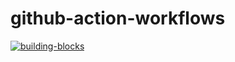 # github-action-workflows
[![building-blocks](https://github.com/sateesh5/github-action-workflows/actions/workflows/01-building-blocks.yml/badge.svg?branch=main)](https://github.com/sateesh5/github-action-workflows/actions/workflows/01-building-blocks.yml)

